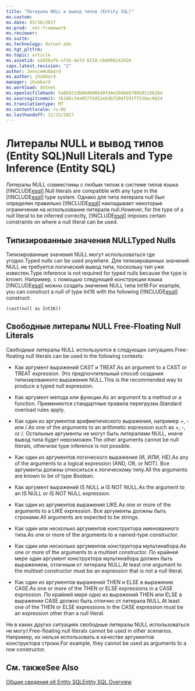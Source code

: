 ```yaml
---
title: "Литералы NULL и вывод типов (Entity SQL)"
ms.custom: 
ms.date: 03/30/2017
ms.prod: .net-framework
ms.reviewer: 
ms.suite: 
ms.technology: dotnet-ado
ms.tgt_pltfrm: 
ms.topic: article
ms.assetid: edd56afb-af1b-4e7d-b210-cb8998143426
caps.latest.revision: "2"
author: JennieHubbard
ms.author: jhubbard
manager: jhubbard
ms.workload: dotnet
ms.openlocfilehash: 5a8b921db06d600430fd4e10466070910119626d
ms.sourcegitcommit: 16186c34a957fdd52e5db7294f291f7530ac9d24
ms.translationtype: MT
ms.contentlocale: ru-RU
ms.lasthandoff: 12/22/2017
---
```

# <a name="null-literals-and-type-inference-entity-sql"></a><span data-ttu-id="92cde-102">Литералы NULL и вывод типов (Entity SQL)</span><span class="sxs-lookup"><span data-stu-id="92cde-102">Null Literals and Type Inference (Entity SQL)</span></span>
<span data-ttu-id="92cde-103">Литералы NULL совместимы с любым типом в системе типов языка [!INCLUDE[esql](../../../../../../includes/esql-md.md)].</span><span class="sxs-lookup"><span data-stu-id="92cde-103">Null literals are compatible with any type in the [!INCLUDE[esql](../../../../../../includes/esql-md.md)] type system.</span></span> <span data-ttu-id="92cde-104">Однако для типа литерала null был определен правильно [!INCLUDE[esql](../../../../../../includes/esql-md.md)] накладывает некоторые ограничения на использование литерала null.</span><span class="sxs-lookup"><span data-stu-id="92cde-104">However, for the type of a null literal to be inferred correctly, [!INCLUDE[esql](../../../../../../includes/esql-md.md)] imposes certain constraints on where a null literal can be used.</span></span>  
  
## <a name="typed-nulls"></a><span data-ttu-id="92cde-105">Типизированные значения NULL</span><span class="sxs-lookup"><span data-stu-id="92cde-105">Typed Nulls</span></span>  
 <span data-ttu-id="92cde-106">Типизированные значения NULL могут использоваться где угодно.</span><span class="sxs-lookup"><span data-stu-id="92cde-106">Typed nulls can be used anywhere.</span></span> <span data-ttu-id="92cde-107">Для типизированных значений NULL не требуется логический вывод типа, поскольку тип уже известен.</span><span class="sxs-lookup"><span data-stu-id="92cde-107">Type inference is not required for typed nulls because the type is known.</span></span> <span data-ttu-id="92cde-108">Например, с помощью следующей конструкции языка [!INCLUDE[esql](../../../../../../includes/esql-md.md)] можно создать значение NULL типа Int16:</span><span class="sxs-lookup"><span data-stu-id="92cde-108">For example, you can construct a null of type Int16 with the following [!INCLUDE[esql](../../../../../../includes/esql-md.md)] construct:</span></span>  
  
 `(cast(null as Int16))`  
  
## <a name="free-floating-null-literals"></a><span data-ttu-id="92cde-109">Свободные литералы NULL </span><span class="sxs-lookup"><span data-stu-id="92cde-109">Free-Floating Null Literals</span></span>  
 <span data-ttu-id="92cde-110">Свободные литералы NULL используются в следующих ситуациях.</span><span class="sxs-lookup"><span data-stu-id="92cde-110">Free-floating null literals can be used in the following contexts:</span></span>  
  
-   <span data-ttu-id="92cde-111">Как аргумент выражений CAST и TREAT.</span><span class="sxs-lookup"><span data-stu-id="92cde-111">As an argument to a CAST or TREAT expression.</span></span> <span data-ttu-id="92cde-112">Это предпочтительный способ создания типизированного выражения NULL.</span><span class="sxs-lookup"><span data-stu-id="92cde-112">This is the recommended way to produce a typed null expression.</span></span>  
  
-   <span data-ttu-id="92cde-113">Как аргумент метода или функции.</span><span class="sxs-lookup"><span data-stu-id="92cde-113">As an argument to a method or a function.</span></span> <span data-ttu-id="92cde-114">Применяются стандартные правила перегрузки.</span><span class="sxs-lookup"><span data-stu-id="92cde-114">Standard overload rules apply.</span></span>  
  
-   <span data-ttu-id="92cde-115">Как один из аргументов арифметического выражения, например +, - или /.</span><span class="sxs-lookup"><span data-stu-id="92cde-115">As one of the arguments to an arithmetic expression such as +, -, or /.</span></span> <span data-ttu-id="92cde-116">Остальные аргументы не могут быть литералами NULL, иначе вывод типа будет невозможен.</span><span class="sxs-lookup"><span data-stu-id="92cde-116">The other arguments cannot be null literals, otherwise type inference is not possible.</span></span>  
  
-   <span data-ttu-id="92cde-117">Как один из аргументов логического выражения (И, ИЛИ, НЕ).</span><span class="sxs-lookup"><span data-stu-id="92cde-117">As any of the arguments to a logical expression (AND, OR, or NOT).</span></span> <span data-ttu-id="92cde-118">Все аргументы должны относиться к логическому типу.</span><span class="sxs-lookup"><span data-stu-id="92cde-118">All the arguments are known to be of type Boolean.</span></span>  
  
-   <span data-ttu-id="92cde-119">Как аргумент выражений IS NULL и IS NOT NULL.</span><span class="sxs-lookup"><span data-stu-id="92cde-119">As the argument to an IS NULL or IS NOT NULL expression.</span></span>  
  
-   <span data-ttu-id="92cde-120">Как один из аргументов выражения LIKE.</span><span class="sxs-lookup"><span data-stu-id="92cde-120">As one or more of the arguments to a LIKE expression.</span></span> <span data-ttu-id="92cde-121">Все аргументы должны быть строками.</span><span class="sxs-lookup"><span data-stu-id="92cde-121">All arguments are expected to be strings.</span></span>  
  
-   <span data-ttu-id="92cde-122">Как один или несколько аргументов конструктора именованного типа.</span><span class="sxs-lookup"><span data-stu-id="92cde-122">As one or more of the arguments to a named-type constructor.</span></span>  
  
-   <span data-ttu-id="92cde-123">Как один или несколько аргументов конструктора мультинабора.</span><span class="sxs-lookup"><span data-stu-id="92cde-123">As one or more of the arguments to a multiset constructor.</span></span> <span data-ttu-id="92cde-124">По крайней мере один аргумент конструктора мультинабора должен быть выражением, отличным от литерала NULL.</span><span class="sxs-lookup"><span data-stu-id="92cde-124">At least one argument to the multiset constructor must be an expression that is not a null literal.</span></span>  
  
-   <span data-ttu-id="92cde-125">Как один из аргументов выражений THEN и ELSE в выражении CASE.</span><span class="sxs-lookup"><span data-stu-id="92cde-125">As one or more of the THEN or ELSE expressions in a CASE expression.</span></span> <span data-ttu-id="92cde-126">По крайней мере одно из выражений THEN или ELSE в выражении CASE должно быть отлично от литерала NULL.</span><span class="sxs-lookup"><span data-stu-id="92cde-126">At least one of the THEN or ELSE expressions in the CASE expression must be an expression other than a null literal.</span></span>  
  
 <span data-ttu-id="92cde-127">Ни в каких других ситуациях свободные литералы NULL использоваться не могут.</span><span class="sxs-lookup"><span data-stu-id="92cde-127">Free-floating null literals cannot be used in other scenarios.</span></span> <span data-ttu-id="92cde-128">Например, их нельзя использовать в качестве аргументов конструктора строки.</span><span class="sxs-lookup"><span data-stu-id="92cde-128">For example,  they cannot be used as arguments to a row constructor.</span></span>  
  
## <a name="see-also"></a><span data-ttu-id="92cde-129">См. также</span><span class="sxs-lookup"><span data-stu-id="92cde-129">See Also</span></span>  
 [<span data-ttu-id="92cde-130">Общие сведения об Entity SQL</span><span class="sxs-lookup"><span data-stu-id="92cde-130">Entity SQL Overview</span></span>](../../../../../../docs/framework/data/adonet/ef/language-reference/entity-sql-overview.md)
